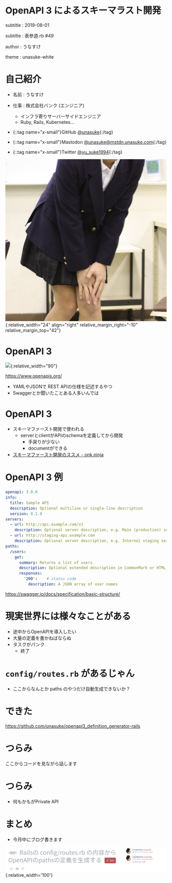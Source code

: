 # OpenAPI 3 によるスキーマラスト開発
subtitle
: 2019-08-01

subtitle
: 表参道.rb #49

author
: うなすけ

theme
: unasuke-white


# 自己紹介
- 名前 : うなすけ
- 仕事 : 株式会社バンク (エンジニア)
  - インフラ寄りサーバーサイドエンジニア
  - Ruby, Rails, Kubernetes...

- {::tag name="x-small"}GitHub [@unasuke](https://github.com/unasuke){:/tag}
- {::tag name="x-small"}Mastodon [@unasuke@mstdn.unasuke.com](https://mstdn.unasuke.com/@unasuke){:/tag}
- {::tag name="x-small"}Twitter [@yu\_suke1994](https://twitter.com/yu_suke1994){:/tag}

![](img/icon_raw.jpg){:relative_width="24" align="right" relative_margin_right="-10" relative_margin_top="42"}

# OpenAPI 3
![](https://www.openapis.org/wp-content/uploads/sites/3/2018/02/OpenAPI_Logo_Pantone-1.png){:relative_width="90"}

<https://www.openapis.org/>

- YAMLやJSONで REST APIの仕様を記述するやつ
- Swaggerとか聞いたことある人多いんでは

# OpenAPI 3
- スキーマファースト開発で使われる
  - serverとclientがAPIのschemaを定義してから開発
    - 手戻りが少ない
    - documentができる
- [スキーマファースト開発のススメ - onk.ninja](https://blog.onk.ninja/2017/09/21/schema_first_development)

# OpenAPI 3 例
```yaml
openapi: 3.0.0
info:
  title: Sample API
  description: Optional multiline or single-line description
  version: 0.1.9
servers:
  - url: http://api.example.com/v1
    description: Optional server description, e.g. Main (production) server
  - url: http://staging-api.example.com
    description: Optional server description, e.g. Internal staging server for testing
paths:
  /users:
    get:
      summary: Returns a list of users.
      description: Optional extended description in CommonMark or HTML.
      responses:
        '200':    # status code
          description: A JSON array of user names
```

<https://swagger.io/docs/specification/basic-structure/>

# 現実世界には様々なことがある
- 途中からOpenAPIを導入したい
 - 大量の定義を書かねばならぬ
  - タスクがパンク
    - 終了

# `config/routes.rb` があるじゃん
- ここからなんとか paths のやつだけ自動生成できないか？

# できた
<https://github.com/unasuke/openapi3_definition_generator-rails>

# つらみ
ここからコードを見ながら話します

# つらみ
- 何もかもがPrivate API

# まとめ
- 今月中にブログ書きます

![](img/esa-wip.png){:relative_width='100'}
